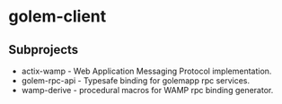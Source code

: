 # golem-client


## Subprojects

* actix-wamp - Web Application Messaging Protocol implementation. 
* golem-rpc-api - Typesafe binding for golemapp rpc services.
* wamp-derive - procedural macros for WAMP rpc binding generator.
